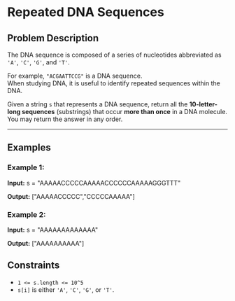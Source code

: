 # Repeated DNA Sequences

## Problem Description

The DNA sequence is composed of a series of nucleotides abbreviated as `'A'`, `'C'`, `'G'`, and `'T'`.

For example, `"ACGAATTCCG"` is a DNA sequence.  
When studying DNA, it is useful to identify repeated sequences within the DNA.

Given a string `s` that represents a DNA sequence, return all the **10-letter-long sequences** (substrings) that occur **more than once** in a DNA molecule.  
You may return the answer in any order.

---

## Examples

### Example 1:
**Input:**
s = "AAAAACCCCCAAAAACCCCCCAAAAAGGGTTT"

**Output:**
["AAAAACCCCC","CCCCCAAAAA"]

### Example 2:
**Input:**
s = "AAAAAAAAAAAAA"

**Output:**
["AAAAAAAAAA"]

## Constraints

- `1 <= s.length <= 10^5`
- `s[i]` is either `'A'`, `'C'`, `'G'`, or `'T'`.
